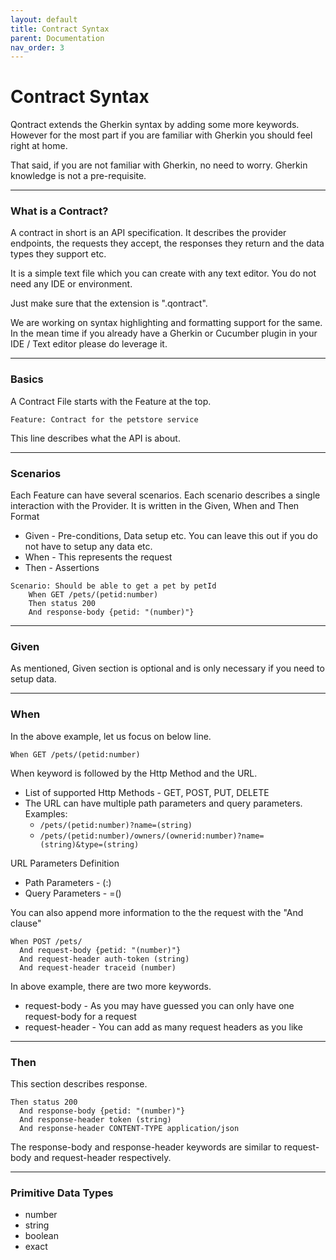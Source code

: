 ```yaml
---
layout: default
title: Contract Syntax
parent: Documentation
nav_order: 3
---
```

Contract Syntax
===============

Qontract extends the Gherkin syntax by adding some more keywords.
However for the most part if you are familiar with Gherkin you should feel right at home.

That said, if you are not familiar with Gherkin, no need to worry. Gherkin knowledge is not a pre-requisite.

---

### What is a Contract?

A contract in short is an API specification. It describes the provider endpoints, the requests they accept, the responses they return and the data types they support etc.

It is a simple text file which you can create with any text editor. You do not need any IDE or environment.

Just make sure that the extension is ".qontract".

We are working on syntax highlighting and formatting support for the same. In the mean time if you already have a Gherkin or Cucumber plugin in your IDE / Text editor please do leverage it.

---

### Basics

A Contract File starts with the Feature at the top.

    Feature: Contract for the petstore service

This line describes what the API is about.

---

### Scenarios

Each Feature can have several scenarios. Each scenario describes a single interaction with the Provider.
It is written in the Given, When and Then Format
* Given - Pre-conditions, Data setup etc. You can leave this out if you do not have to setup any data etc.
* When - This represents the request
* Then - Assertions

```
Scenario: Should be able to get a pet by petId
    When GET /pets/(petid:number)
    Then status 200
    And response-body {petid: "(number)"}
```

---

### Given

As mentioned, Given section is optional and is only necessary if you need to setup data.

---

### When

In the above example, let us focus on below line.

    When GET /pets/(petid:number)
    
When keyword is followed by the Http Method and the URL.

* List of supported Http Methods - GET, POST, PUT, DELETE
* The URL can have multiple path parameters and query parameters. Examples:
  * ```/pets/(petid:number)?name=(string)```
  * ```/pets/(petid:number)/owners/(ownerid:number)?name=(string)&type=(string)```

URL Parameters Definition
* Path Parameters - (<parameter-name>:<data-type>)
* Query Parameters - <parameter-name>=(<data-type>)

You can also append more information to the the request with the "And clause"

    When POST /pets/
      And request-body {petid: "(number)"}
      And request-header auth-token (string)
      And request-header traceid (number)

In above example, there are two more keywords.
* request-body - As you may have guessed you can only have one request-body for a request
* request-header - You can add as many request headers as you like

---

### Then

This section describes response.

    Then status 200
      And response-body {petid: "(number)"}
      And response-header token (string)
      And response-header CONTENT-TYPE application/json
      
The response-body and response-header keywords are similar to request-body and request-header respectively.

---

### Primitive Data Types

* number
* string
* boolean
* exact
